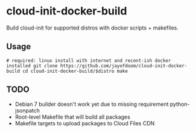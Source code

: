 cloud-init-docker-build
=======================

Build cloud-init for supported distros with docker scripts + makefiles.

Usage
-----

`# required: linux install with internet and recent-ish docker installed
git clone https://github.com/jayofdoom/cloud-init-docker-build
cd cloud-init-docker-build/$distro
make`

TODO
----

- Debian 7 builder doesn't work yet due to missing requirement python-jsonpatch
- Root-level Makefile that will build all packages
- Makefile targets to upload packages to Cloud Files CDN
